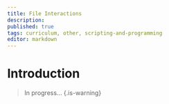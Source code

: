 ```yaml
---
title: File Interactions
description: 
published: true
tags: curriculum, other, scripting-and-programming
editor: markdown
---
```


# Introduction

>In progress...
{.is-warning}